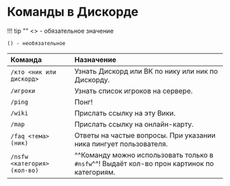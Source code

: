 # Команды в Дискорде

!!! tip ""
    <> - обязательное значение

    () - необязательное

|Команда|Назначение|
|:------|:---------|
|`/кто <ник или дискорд>`|Узнать Дискорд или ВК по нику или ник по Дискорду.|
|`/игроки`|Узнать список игроков на сервере.|
|`/ping`|Понг!|
|`/wiki`|Прислать ссылку на эту Вики.|
|`/map`|Прислать ссылку на онлайн-карту.|
|`/faq <тема> (ник)`|Ответы на частые вопросы. При указании ника пингует пользователя.|
|`/nsfw <категория> (кол-во)`|^^Команду можно использовать только в `#nsfw`^^! Выдаёт кол-во прон картинок по категориям.|